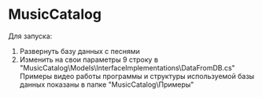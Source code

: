 # MusicCatalog
Для запуска:
1. Развернуть базу данных с песнями
2. Изменить на свои параметры 9 строку в "MusicCatalog\Models\InterfaceImplementations\DataFromDB.cs"
Примеры видео работы программы и структуры используемой базы данных показаны в папке "MusicCatalog\Примеры"
